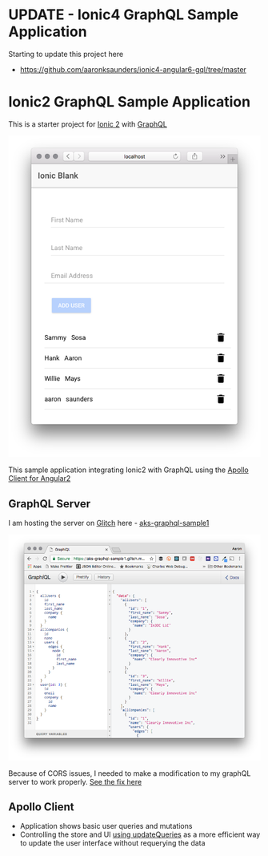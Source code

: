 # UPDATE - Ionic4 GraphQL Sample Application
Starting to update this project here
- https://github.com/aaronksaunders/ionic4-angular6-gql/tree/master


# Ionic2 GraphQL Sample Application

This is a starter project for [Ionic 2](http://ionicframework.com/docs/) with [GraphQL](http://graphql.org/) 

![Screenshot of App](https://raw.githubusercontent.com/aaronksaunders/ionic2-graphql-apollo-client/master/README.images/Screenshot%202017-07-23%2018.01.05.png)

This sample application integrating Ionic2 with GraphQL using the [Apollo Client for Angular2](http://dev.apollodata.com/angular2/)


## GraphQL Server
I am hosting the server on [Glitch](https://glitch.com) here - [aks-graphql-sample1](https://glitch.com/edit/#!/aks-graphql-sample1?path=README.md:1:0)

![glitch server screenshot](https://raw.githubusercontent.com/aaronksaunders/ionic2-graphql-apollo-client/master/README.images/Screenshot%202017-07-20%2008.46.59.png)

Because of CORS issues, I needed to make a modification to my graphQL server to work properly. [See the fix here](https://github.com/apollographql/apollo-client/issues/529#issuecomment-264536745)

## Apollo Client 
- Application shows basic user queries and  mutations
- Controlling the store and UI [using updateQueries](http://dev.apollodata.com/angular2/cache-updates.html#updateQueries) as a more efficient way to update the user interface without requerying the data
